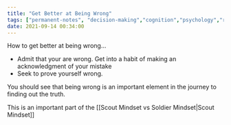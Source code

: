 ```yaml
---
title: "Get Better at Being Wrong"
tags: ["permanent-notes", "decision-making","cognition","psychology","rationality"]
date: 2021-09-14 00:34:00
---
```


How to get better at being wrong...

- Admit that your are wrong. Get into a habit of making an acknowledgment of your mistake
- Seek to prove yourself wrong.

You should see that being wrong is an important element in the journey to finding out the truth.

This is an important part of the [[Scout Mindset vs Soldier Mindset|Scout Mindset]]